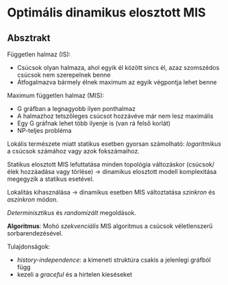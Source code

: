 # Optimális dinamikus elosztott MIS

## Absztrakt

Független halmaz (IS):
  - Csúcsok olyan halmaza, ahol egyik él között sincs él, azaz szomszédos csúcsok nem szerepelnek benne
  - Átfogalmazva bármely élnek maximum az egyik végpontja lehet benne

Maximum független halmaz (MIS):
  - G gráfban a legnagyobb ilyen ponthalmaz
  - A halmazhoz tetszőleges csúcsot hozzávéve már nem lesz maximális
  - Egy G gráfnak lehet több ilyenje is (van rá felső korlát)
  - NP-teljes probléma

Lokális természete miatt statikus esetben gyorsan számolható: *logaritmikus* a csúcsok számához vagy azok fokszámaihoz. <br />

Statikus elosztott MIS lefuttatása minden topológia változáskor (csúcsok/élek hozzáadása vagy törlése) -> dinamikus elosztott modell komplexitása megegyzik a statikus esetével. <br />

Lokalitás kihasználása -> dinamikus esetben MIS változtatása *szinkron* és *aszinkron* módon. <br/>

*Determinisztikus* és *randomizált* megoldások. <br />

**Algoritmus**: Mohó *szekvenciális* MIS algoritmus a csúcsok véletlenszerű sorbarendezésével. <br />

Tulajdonságok:
  - *history-independence*: a kimeneti struktúra csakis a jelenlegi gráfból függ
  - kezeli a *graceful* és a hirtelen kieséseket